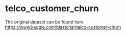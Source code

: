 # telco_customer_churn
The original dataset can be found here https://www.kaggle.com/blastchar/telco-customer-churn
